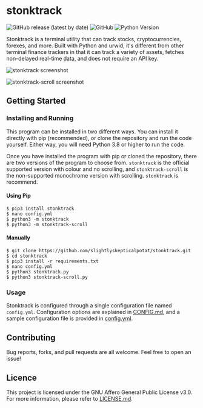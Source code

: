 # stonktrack
![GitHub release (latest by date)](https://img.shields.io/github/v/release/slightlyskepticalpotat/stonktrack?style=flat-square)
![GitHub](https://img.shields.io/github/license/slightlyskepticalpotat/stonktrack?style=flat-square)
![Python Version](https://img.shields.io/badge/python-%3E%3D%203.8-blue?style=flat-square)

Stonktrack is a terminal utility that can track stocks, cryptocurrencies, forexes, and more. Built with Python and urwid, it's different from other terminal finance trackers in that it can track a variety of assets, fetches  non-delayed real-time data, and does not require an API key.

![stonktrack screenshot](https://i.imgur.com/H4eb6JO.png)

![stonktrack-scroll screenshot](https://i.imgur.com/478Rp3k.png)

## Getting Started

### Installing and Running
This program can be installed in two different ways. You can install it directly with pip (recommended), or clone the repository and run the code yourself. Either way, you will need Python 3.8 or higher to run the code.

Once you have installed the program with pip or cloned the repository, there are two versions of the program to choose from. `stonktrack` is the official supported version with colour and no scrolling, and `stonktrack-scroll` is the non-supported monochrome version with scrolling. `stonktrack` is recommend.

#### Using Pip
```
$ pip3 install stonktrack
$ nano config.yml
$ python3 -m stonktrack
$ python3 -m stonktrack-scroll
```

#### Manually
```
$ git clone https://github.com/slightlyskepticalpotat/stonktrack.git
$ cd stonktrack
$ pip3 install -r requirements.txt
$ nano config.yml
$ python3 stonktrack.py
$ python3 stonktrack-scroll.py
```

### Usage
Stonktrack is configured through a single configuration file named `config.yml`. Configuration options are explained in [CONFIG.md](CONFIG.md), and a sample configuration file is provided in [config.yml](config.yml).

## Contributing
Bug reports, forks, and pull requests are all welcome. Feel free to open an issue!

## Licence
This project is licensed under the GNU Affero General Public License v3.0. For more information, please refer to [LICENSE.md](LICENSE.md).
